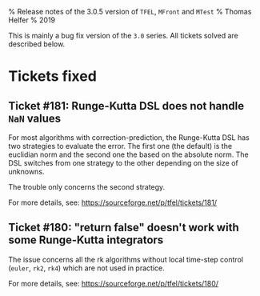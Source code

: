 % Release notes of the 3.0.5 version of `TFEL`, `MFront` and `MTest`
% Thomas Helfer
% 2019

This is mainly a bug fix version of the `3.0` series. All tickets
solved are described below.

# Tickets fixed

## Ticket #181: Runge-Kutta DSL does not handle `NaN` values

For most algorithms with correction-prediction, the Runge-Kutta DSL has
two strategies to evaluate the error. The first one (the default) is the
euclidian norm and the second one the based on the absolute norm. The
DSL switches from one strategy to the other depending on the size of
unknowns.

The trouble only concerns the second strategy.

For more details, see: <https://sourceforge.net/p/tfel/tickets/181/>

## Ticket #180: "return false" doesn't work with some Runge-Kutta integrators

The issue concerns all the rk algorithms without local time-step
control (`euler`, `rk2`, `rk4`) which are not used in practice.

For more details, see: <https://sourceforge.net/p/tfel/tickets/180/>
